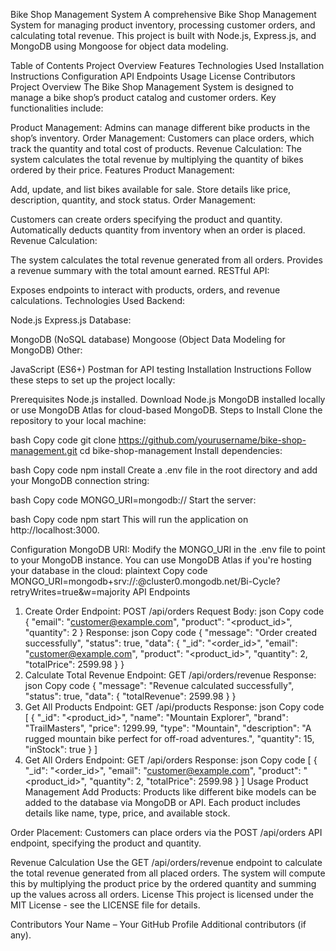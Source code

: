 Bike Shop Management System
A comprehensive Bike Shop Management System for managing product inventory, processing customer orders, and calculating total revenue. This project is built with Node.js, Express.js, and MongoDB using Mongoose for object data modeling.

Table of Contents
Project Overview
Features
Technologies Used
Installation Instructions
Configuration
API Endpoints
Usage
License
Contributors
Project Overview
The Bike Shop Management System is designed to manage a bike shop’s product catalog and customer orders. Key functionalities include:

Product Management: Admins can manage different bike products in the shop’s inventory.
Order Management: Customers can place orders, which track the quantity and total cost of products.
Revenue Calculation: The system calculates the total revenue by multiplying the quantity of bikes ordered by their price.
Features
Product Management:

Add, update, and list bikes available for sale.
Store details like price, description, quantity, and stock status.
Order Management:

Customers can create orders specifying the product and quantity.
Automatically deducts quantity from inventory when an order is placed.
Revenue Calculation:

The system calculates the total revenue generated from all orders.
Provides a revenue summary with the total amount earned.
RESTful API:

Exposes endpoints to interact with products, orders, and revenue calculations.
Technologies Used
Backend:

Node.js
Express.js
Database:

MongoDB (NoSQL database)
Mongoose (Object Data Modeling for MongoDB)
Other:

JavaScript (ES6+)
Postman for API testing
Installation Instructions
Follow these steps to set up the project locally:

Prerequisites
Node.js installed. Download Node.js
MongoDB installed locally or use MongoDB Atlas for cloud-based MongoDB.
Steps to Install
Clone the repository to your local machine:

bash
Copy code
git clone https://github.com/yourusername/bike-shop-management.git
cd bike-shop-management
Install dependencies:

bash
Copy code
npm install
Create a .env file in the root directory and add your MongoDB connection string:

bash
Copy code
MONGO_URI=mongodb://<your-database-uri>
Start the server:

bash
Copy code
npm start
This will run the application on http://localhost:3000.

Configuration
MongoDB URI:
Modify the MONGO_URI in the .env file to point to your MongoDB instance. You can use MongoDB Atlas if you're hosting your database in the cloud:
plaintext
Copy code
MONGO_URI=mongodb+srv://<username>:<password>@cluster0.mongodb.net/Bi-Cycle?retryWrites=true&w=majority
API Endpoints
1. Create Order
Endpoint: POST /api/orders
Request Body:
json
Copy code
{
  "email": "customer@example.com",
  "product": "<product_id>",
  "quantity": 2
}
Response:
json
Copy code
{
  "message": "Order created successfully",
  "status": true,
  "data": {
    "_id": "<order_id>",
    "email": "customer@example.com",
    "product": "<product_id>",
    "quantity": 2,
    "totalPrice": 2599.98
  }
}
2. Calculate Total Revenue
Endpoint: GET /api/orders/revenue
Response:
json
Copy code
{
  "message": "Revenue calculated successfully",
  "status": true,
  "data": {
    "totalRevenue": 2599.98
  }
}
3. Get All Products
Endpoint: GET /api/products
Response:
json
Copy code
[
  {
    "_id": "<product_id>",
    "name": "Mountain Explorer",
    "brand": "TrailMasters",
    "price": 1299.99,
    "type": "Mountain",
    "description": "A rugged mountain bike perfect for off-road adventures.",
    "quantity": 15,
    "inStock": true
  }
]
4. Get All Orders
Endpoint: GET /api/orders
Response:
json
Copy code
[
  {
    "_id": "<order_id>",
    "email": "customer@example.com",
    "product": "<product_id>",
    "quantity": 2,
    "totalPrice": 2599.98
  }
]
Usage
Product Management
Add Products: Products like different bike models can be added to the database via MongoDB or API. Each product includes details like name, type, price, and available stock.

Order Placement: Customers can place orders via the POST /api/orders API endpoint, specifying the product and quantity.

Revenue Calculation
Use the GET /api/orders/revenue endpoint to calculate the total revenue generated from all placed orders. The system will compute this by multiplying the product price by the ordered quantity and summing up the values across all orders.
License
This project is licensed under the MIT License - see the LICENSE file for details.

Contributors
Your Name – Your GitHub Profile
Additional contributors (if any).